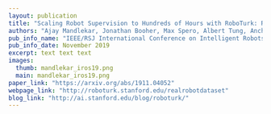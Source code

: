 ```yaml
---
layout: publication
title: "Scaling Robot Supervision to Hundreds of Hours with RoboTurk: Robotic Manipulation Dataset through Human Reasoning and Dexterity"
authors: "Ajay Mandlekar, Jonathan Booher, Max Spero, Albert Tung, Anchit Gupta, Yuke Zhu, Animesh Garg, Silvio Savarese, Li Fei-Fei"
pub_info_name: "IEEE/RSJ International Conference on Intelligent Robots and Systems (IROS) - Best Cognitive Robotics Paper Finalist"
pub_info_date: November 2019
excerpt: text text text
images:
  thumb: mandlekar_iros19.png
  main: mandlekar_iros19.png
paper_link: "https://arxiv.org/abs/1911.04052"
webpage_link: "http://roboturk.stanford.edu/realrobotdataset"
blog_link: "http://ai.stanford.edu/blog/roboturk/"
---
```


